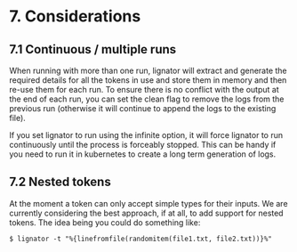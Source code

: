 # 7. Considerations
## 7.1 Continuous / multiple runs

When running with more than one run, lignator will extract and generate the required details for all the tokens in use and store them in memory and then re-use them for each run. To ensure there is no conflict with the output at the end of each run, you can set the clean flag to remove the logs from the previous run (otherwise it will continue to append the logs to the existing file).

If you set lignator to run using the infinite option, it will force lignator to run continuously until the process is forceably stopped. This can be handy if you need to run it in kubernetes to create a long term generation of logs.

## 7.2 Nested tokens

At the moment a token can only accept simple types for their inputs. We are currently considering the best approach, if at all, to add support for nested tokens. The idea being you could do something like:

```
$ lignator -t "%{linefromfile(randomitem(file1.txt, file2.txt))}%"
```
